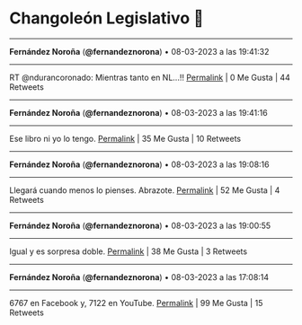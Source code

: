 # Changoleón Legislativo 🙈
*****
**Fernández Noroña** (**@fernandeznorona**) • 08-03-2023 a las 19:41:32
*****
RT @ndurancoronado: Mientras tanto en NL...‼️
[Permalink](https://twitter.com/fernandeznorona/status/1633674352536219650) | 0 Me Gusta | 44 Retweets
*****
**Fernández Noroña** (**@fernandeznorona**) • 08-03-2023 a las 19:41:16
*****
Ese libro ni yo lo tengo.
[Permalink](https://twitter.com/fernandeznorona/status/1633674286031425537) | 35 Me Gusta | 10 Retweets
*****
**Fernández Noroña** (**@fernandeznorona**) • 08-03-2023 a las 19:08:16
*****
Llegará cuando menos lo pienses. Abrazote.
[Permalink](https://twitter.com/fernandeznorona/status/1633665979719794689) | 52 Me Gusta | 4 Retweets
*****
**Fernández Noroña** (**@fernandeznorona**) • 08-03-2023 a las 19:00:55
*****
Igual y es sorpresa doble.
[Permalink](https://twitter.com/fernandeznorona/status/1633664130526658560) | 38 Me Gusta | 3 Retweets
*****
**Fernández Noroña** (**@fernandeznorona**) • 08-03-2023 a las 17:08:14
*****
6767 en Facebook y, 7122 en YouTube.
[Permalink](https://twitter.com/fernandeznorona/status/1633635773084827650) | 99 Me Gusta | 15 Retweets